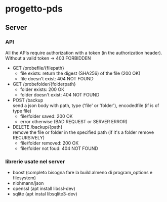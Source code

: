 # progetto-pds

## Server
### API
All the APIs require authorization with a token (in the authorization header).
Without a valid token -> 403 FORBIDDEN 
- GET /probefile/{filepath}
  - file exists: return the digest (SHA256) of the file (200 OK)
  - file doesn't exist: 404 NOT FOUND
- GET /probefolder/{folderpath}
  - folder exists: 200 OK
  - folder doesn't exist: 404 NOT FOUND
- POST /backup  
  send a json body with path, type ('file' or 'folder'), encodedfile (if is of type file)
  - file/folder saved: 200 OK
  - error otherwise (BAD REQUEST or SERVER ERROR)
- DELETE /backup/{path}  
  remove the file or folder in the specified path (if it's a folder remove RECURSIVELY)
  - file/folder removed: 200 OK
  - file/folder not foud: 404 NOT FOUND
  
### librerie usate nel server
- boost (completo bisogna fare la build almeno di program_options e filesystem)
- nlohmann/json
- openssl (apt install libssl-dev)
- sqlite (apt instal libsqlite3-dev)
